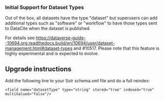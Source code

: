 ### Initial Support for Dataset Types

Out of the box, all datasets have the type "dataset" but superusers can add additional types such as "software" or "workflow" to have those types sent to DataCite when the dataset is published.

For details see <https://dataverse-guide--10694.org.readthedocs.build/en/10694/user/dataset-management.html#dataset-types> and #10517. Please note that this feature is highly experimental and is expected to evolve.

Upgrade instructions
--------------------

Add the following line to your Solr schema.xml file and do a full reindex:

```
<field name="datasetType" type="string" stored="true" indexed="true" multiValued="false"/>
```
